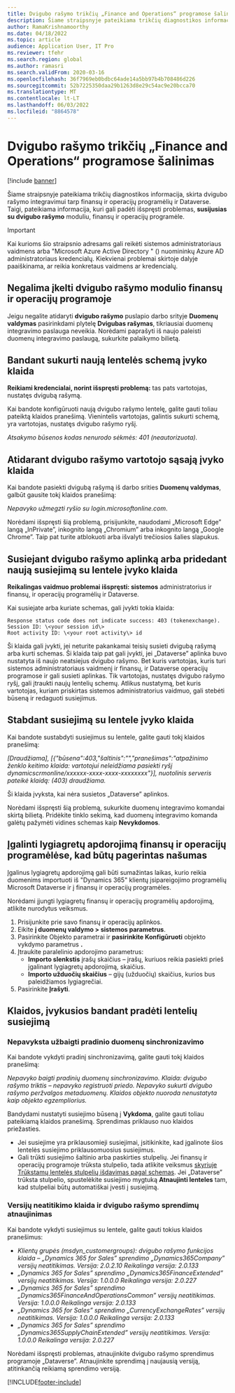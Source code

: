 ```yaml
---
title: Dvigubo rašymo trikčių „Finance and Operations“ programose šalinimas
description: Šiame straipsnyje pateikiama trikčių diagnostikos informacija, kuri gali padėti išspręsti problemas, susijusias su dvigubo rašymo moduliu finansų ir operacijų programėlėse.
author: RamaKrishnamoorthy
ms.date: 04/18/2022
ms.topic: article
audience: Application User, IT Pro
ms.reviewer: tfehr
ms.search.region: global
ms.author: ramasri
ms.search.validFrom: 2020-03-16
ms.openlocfilehash: 36f7969eb0bdbc64ade14a5bb97b4b708486d226
ms.sourcegitcommit: 52b7225350daa29b1263d8e29c54ac9e20bcca70
ms.translationtype: MT
ms.contentlocale: lt-LT
ms.lasthandoff: 06/03/2022
ms.locfileid: "8864578"
---
```

# <a name="troubleshoot-dual-write-issues-in-finance-and-operations-apps"></a>Dvigubo rašymo trikčių „Finance and Operations“ programose šalinimas

[!include [banner](../../includes/banner.md)]



Šiame straipsnyje pateikiama trikčių diagnostikos informacija, skirta dvigubo rašymo integravimui tarp finansų ir operacijų programėlių ir Dataverse. Taigi, pateikiama informacija, kuri gali padėti išspręsti problemas, **susijusias su dvigubo rašymo** moduliu, finansų ir operacijų programėle.

> [!IMPORTANT]
> Kai kurioms šio straipsnio adresams gali reikėti sistemos administratoriaus vaidmens arba "Microsoft Azure Active Directory " () nuomininkų Azure AD administratoriaus kredencialų. Kiekvienai problemai skirtoje dalyje paaiškinama, ar reikia konkretaus vaidmens ar kredencialų.

## <a name="you-cant-load-the-dual-write-module-in-a-finance-and-operations-app"></a>Negalima įkelti dvigubo rašymo modulio finansų ir operacijų programoje

Jeigu negalite atidaryti **dvigubo rašymo** puslapio darbo srityje **Duomenų valdymas** pasirinkdami plytelę **Dvigubas rašymas**, tikriausiai duomenų integravimo paslauga neveikia. Norėdami paprašyti iš naujo paleisti duomenų integravimo paslaugą, sukurkite palaikymo bilietą.

## <a name="error-when-you-try-to-create-a-new-table-map"></a>Bandant sukurti naują lentelės schemą įvyko klaida

**Reikiami kredencialai, norint išspręsti problemą:** tas pats vartotojas, nustatęs dvigubą rašymą.

Kai bandote konfigūruoti naują dvigubo rašymo lentelę, galite gauti toliau pateiktą klaidos pranešimą. Vienintelis vartotojas, galintis sukurti schemą, yra vartotojas, nustatęs dvigubo rašymo ryšį.

*Atsakymo būsenos kodas nenurodo sėkmės: 401 (neautorizuota).*

## <a name="error-when-you-open-the-dual-write-user-interface"></a>Atidarant dvigubo rašymo vartotojo sąsają įvyko klaida

Kai bandote pasiekti dvigubą rašymą iš darbo srities **Duomenų valdymas**, galbūt gausite tokį klaidos pranešimą:

*Nepavyko užmegzti ryšio su login.microsoftonline.com*.

Norėdami išspręsti šią problemą, prisijunkite, naudodami „Microsoft Edge” langą „InPrivate”, inkognito langą „Chromium” arba inkognito langą „Google Chrome”. Taip pat turite atblokuoti arba išvalyti trečiosios šalies slapukus.

## <a name="error-when-you-link-the-environment-for-dual-write-or-add-a-new-table-mapping"></a>Susiejant dvigubo rašymo aplinką arba pridedant naują susiejimą su lentele įvyko klaida

**Reikalingas vaidmuo problemai išspręsti: sistemos** administratorius ir finansų, ir operacijų programėlių ir Dataverse.

Kai susiejate arba kuriate schemas, gali įvykti tokia klaida:

```dos
Response status code does not indicate success: 403 (tokenexchange).
Session ID: \<your session id\>
Root activity ID: \<your root activity\> id
```

Ši klaida gali įvykti, jei neturite pakankamai teisių susieti dvigubą rašymą arba kurti schemas. Ši klaida taip pat gali įvykti, jei „Dataverse” aplinka buvo nustatyta iš naujo neatsiejus dvigubo rašymo. Bet kuris vartotojas, kuris turi sistemos administratoriaus vaidmenį ir finansų, ir Dataverse operacijų programose ir gali susieti aplinkas. Tik vartotojas, nustatęs dvigubo rašymo ryšį, gali įtraukti naujų lentelių schemų. Atlikus nustatymą, bet kuris vartotojas, kuriam priskirtas sistemos administratorius vaidmuo, gali stebėti būseną ir redaguoti susiejimus.

## <a name="error-when-you-stop-the-table-mapping"></a>Stabdant susiejimą su lentele įvyko klaida

Kai bandote sustabdyti susiejimus su lentele, galite gauti tokį klaidos pranešimą:

*\[Draudžiama\], \[{"būsena":403,"šaltinis":"","pranešimas":"atpažinimo ženklo keitimo klaida: vartotojui neleidžiama pasiekti ryšį dynamicscrmonline/xxxxxx-xxxx-xxxx-xxxxxxxx"}\], nuotolinis serveris pateikė klaidą: (403) draudžiama.*

Ši klaida įvyksta, kai nėra susietos „Dataverse” aplinkos.

Norėdami išspręsti šią problemą, sukurkite duomenų integravimo komandai skirtą bilietą. Pridėkite tinklo sekimą, kad duomenų integravimo komanda galėtų pažymėti vidines schemas kaip **Nevykdomos**.

## <a name="enable-parallel-processing-in-finance-and-operations-apps-to-improve-performance"></a>Įgalinti lygiagretų apdorojimą finansų ir operacijų programėlėse, kad būtų pagerintas našumas

Įgalinus lygiagretų apdorojimą gali būti sumažintas laikas, kurio reikia duomenims importuoti iš "Dynamics 365" klientų įsipareigojimo programėlių Microsoft Dataverse ir į finansų ir operacijų programėles. 

Norėdami įjungti lygiagretų finansų ir operacijų programėlių apdorojimą, atlikite nurodytus veiksmus.

1. Prisijunkite prie savo finansų ir operacijų aplinkos.
2. Eikite **į duomenų valdymo > sistemos parametrus**.
3. Pasirinkite Objekto parametrai ir **pasirinkite Konfigūruoti** objekto vykdymo parametrus **.**
4. Įtraukite paralelinio apdorojimo parametrus:
    - **Importo slenkstis** įrašų skaičius – įrašų, kuriuos reikia pasiekti prieš įgalinant lygiagretų apdorojimą, skaičius.
    - **Importo užduočių skaičius** – gijų (užduočių) skaičius, kurios bus paleidžiamos lygiagrečiai.
5. Pasirinkite **Įrašyti**.


## <a name="errors-while-trying-to-start-a-table-mapping"></a>Klaidos, įvykusios bandant pradėti lentelių susiejimą

### <a name="unable-to-complete-initial-data-sync"></a>Nepavyksta užbaigti pradinio duomenų sinchronizavimo

Kai bandote vykdyti pradinį sinchronizavimą, galite gauti tokį klaidos pranešimą:

*Nepavyko baigti pradinių duomenų sinchronizavimo. Klaida: dvigubo rašymo triktis – nepavyko registruoti priedo. Nepavyko sukurti dvigubo rašymo peržvalgos metaduomenų. Klaidos objekto nuoroda nenustatyta kaip objekto egzempliorius.*

Bandydami nustatyti susiejimo būseną į **Vykdoma**, galite gauti toliau pateikiamą klaidos pranešimą. Sprendimas priklauso nuo klaidos priežasties.

+ Jei susiejime yra priklausomieji susiejimai, įsitikinkite, kad įgalinote šios lentelės susiejimo priklausomuosius susiejimus.
+ Gali trūkti susiejimo šaltinio arba paskirties stulpelių. Jei finansų ir operacijų programoje trūksta stulpelio, tada atlikite veiksmus [skyriuje Trūkstamų lentelės stulpelių išdavimas pagal schemas](dual-write-troubleshooting-finops-upgrades.md#missing-table-columns-issue-on-maps). Jei „Dataverse” trūksta stulpelio, spustelėkite susiejimo mygtuką **Atnaujinti lenteles** tam, kad stulpeliai būtų automatiškai įvesti į susiejimą.

### <a name="version-mismatch-error-and-upgrading-dual-write-solutions"></a>Versijų neatitikimo klaida ir dvigubo rašymo sprendimų atnaujinimas

Kai bandote vykdyti susiejimus su lentele, galite gauti tokius klaidos pranešimus:

+ *Klientų grupės (msdyn_customergroups): dvigubo rašymo funkcijos klaida – „Dynamics 365 for Sales” sprendimo „Dynamics365Company” versijų neatitikimas. Versija: 2.0.2.10 Reikalinga versija: 2.0.133*
+ *„Dynamics 365 for Sales” sprendimo „Dynamics365FinanceExtended” versijų neatitikimas. Versija: 1.0.0.0 Reikalinga versija: 2.0.227*
+ *„Dynamics 365 for Sales” sprendimo „Dynamics365FinanceAndOperationsCommon” versijų neatitikimas. Versija: 1.0.0.0 Reikalinga versija: 2.0.133*
+ *„Dynamics 365 for Sales” sprendimo „CurrencyExchangeRates” versijų neatitikimas. Versija: 1.0.0.0 Reikalinga versija: 2.0.133*
+ *„Dynamics 365 for Sales” sprendimo „Dynamics365SupplyChainExtended” versijų neatitikimas. Versija: 1.0.0.0 Reikalinga versija: 2.0.227*

Norėdami išspręsti problemas, atnaujinkite dvigubo rašymo sprendimus programoje „Dataverse”. Atnaujinkite sprendimą į naujausią versiją, atitinkančią reikiamą sprendimo versiją.

[!INCLUDE[footer-include](../../../../includes/footer-banner.md)]
